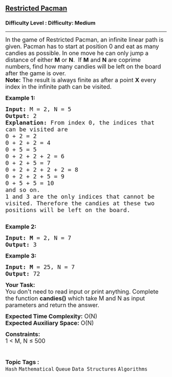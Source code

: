 <h2><a href="https://www.geeksforgeeks.org/problems/restricted-pacman--141631/1?page=1&category=Queue&difficulty=Medium&sortBy=submissions">Restricted Pacman</a></h2><h3>Difficulty Level : Difficulty: Medium</h3><hr><div class="problems_problem_content__Xm_eO"><p><span style="font-size:18px">In the game of Restricted Pacman, an infinite linear path is given. Pacman has to start at position 0 and eat as many candies as possible. In one move he can only jump a distance of either <strong>M</strong> or <strong>N</strong>. &nbsp;If <strong>M</strong> and <strong>N</strong> are coprime numbers, find how many candies will be left on the board after the game is over.<br>
<strong>Note:</strong> The result is always finite as after a point <strong>X</strong> every index in the infinite path can be visited.&nbsp;</span></p>

<p><span style="font-size:18px"><strong>Example 1:</strong></span></p>

<pre><span style="font-size:18px"><strong>Input: </strong>M = 2, N = 5
<strong>Output:</strong> 2
<strong>Explanation:</strong> From index 0, the indices that 
can be visited are
0 + 2 = 2
0 + 2 + 2 = 4
0 + 5 = 5
0 + 2 + 2 + 2 = 6
0 + 2 + 5 = 7
0 + 2 + 2 + 2 + 2 = 8
0 + 2 + 2 + 5 = 9
0 + 5 + 5 = 10
and so on.
1 and 3 are the only indices that cannot be 
visited. Therefore the candies at these two 
positions will be left on the board.&nbsp;</span></pre>

<p><br>
<span style="font-size:18px"><strong>Example 2:</strong></span></p>

<pre><span style="font-size:18px"><strong>Input: M</strong> = 2, N = 7
<strong>Output:</strong> 3 </span>
</pre>

<p><span style="font-size:18px"><strong>Example 3:</strong></span></p>

<pre><span style="font-size:18px"><strong>Input: M</strong> = 25, N = 7
<strong>Output:</strong> 72</span></pre>

<p><span style="font-size:18px"><strong>Your Task: </strong>&nbsp;<br>
You don't need to read input or print anything. Complete the function <strong>candies()</strong> which take M&nbsp;and N&nbsp;as input parameters and return the answer.</span></p>

<p><span style="font-size:18px"><strong>Expected Time Complexity:</strong> O(N)<br>
<strong>Expected Auxiliary Space:</strong> O(N)</span></p>

<p><span style="font-size:18px"><strong>Constraints:</strong><br>
1 &lt;&nbsp;M, N&nbsp;≤ 500</span></p>
</div><br><p><span style=font-size:18px><strong>Topic Tags : </strong><br><code>Hash</code>&nbsp;<code>Mathematical</code>&nbsp;<code>Queue</code>&nbsp;<code>Data Structures</code>&nbsp;<code>Algorithms</code>&nbsp;